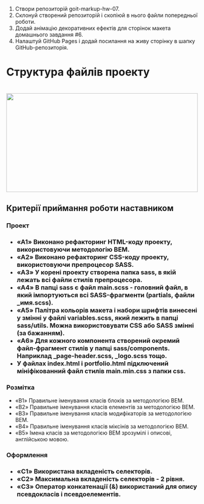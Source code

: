 <ol>
  <li>Створи репозиторій goit-markup-hw-07.</li>
  <li>Склонуй створений репозиторій і скопіюй в нього файли попередньої роботи.</li>
  <li>Додай анімацію декоративних ефектів для сторінок макета домашнього завдання #6.</li>
  <li>Налаштуй GitHub Pages і додай посилання на живу сторінку в шапку GitHub-репозиторія.</li>
</ol>

<h1>Структура файлів проекту<h1>
  <img src="https://textbook.edu.goit.global/lms-html-css-homework/v2/uk/img/07-preview.svg" style="display:block;width:100%;margin-left:auto;margin-right:auto;margin-bottom:20px;max-width:800px" height="260"/>

<h2>Критерії приймання роботи наставником</h2>

<h3>Проект<h3/>
  <ul>
    <li>«A1» Виконано рефакторинг HTML-коду проекту, використовуючи методологію BEM.</li>
    <li>«A2» Виконано рефакторинг CSS-коду проекту, використовуючи препроцесор SASS.</li>
    <li>«A3» У корені проекту створена папка sass, в якій лежать всі файли стилів препроцесора.</li>
    <li>«A4» В папці sass є файл main.scss - головний файл, в який імпортуються всі SASS-фрагменти (partials, файли _имя.scss).</li>
    <li>«A5» Палітра кольорів макета і набори шрифтів винесені у змінні у файлі variables.scss, який лежить в папці sass/utils. Можна використовувати CSS або SASS змінні (за бажанням).</li>
    <li>«A6» Для кожного компонента створений окремий файл-фрагмент стилів у папці sass/components. Наприклад _page-header.scss, _logo.scss тощо.</li>
    <li>У файлах index.html і portfolio.html підключений мініфікованний файл стилів main.min.css з папки css.</li>
  </ul>

  <h3>Розмітка</h3>
  <ul>
    <li>«B1» Правильне іменування класів блоків за методологією BEM.</li>
    <li>«B2» Правильне іменування класів елементів за методологією BEM.</li>
    <li>«B3» Правильне іменування класів модифікаторів за методологією BEM.</li>
    <li>«B4» Правильне іменування класів міксінів за методологією BEM.</li>
    <li>«B5»  Імена класів за методологією BEM зрозумілі і описові, англійською мовою.</li>
</li>
  </ul>

  <h3>Оформлення<h3/>
    <ul>
    <li>«C1» Використана вкладеність селекторів.</li>
    <li>«C2» Максимальна вкладеність селекторів - 2 рівня.</li>
    <li>«C3» Оператор конкатенації (&) використаний для опису псевдокласів і псевдоелементів.</li>
  </ul>

